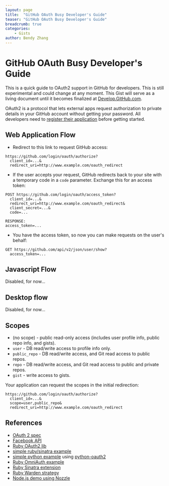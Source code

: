 ```yaml
---
layout: page
title:  "GitHub OAuth Busy Developer's Guide"
teaser: "GitHub OAuth Busy Developer's Guide"
breadcrumb: true
categories:
    - Gists
author: Bendy Zhang
---
```


# GitHub OAuth Busy Developer's Guide

This is a quick guide to OAuth2 support in GitHub for developers.  This is still experimental and could change at any moment.  This Gist will serve as a living document until it becomes finalized at [Develop.GitHub.com](http://develop.github.com/).

OAuth2 is a protocol that lets external apps request authorization to private details in your GitHub account without getting your password.  All developers need to [register their application](http://github.com/account/applications/new) before getting started.

## Web Application Flow

* Redirect to this link to request GitHub access:

<pre><code>https://github.com/login/oauth/authorize?
  client_id=...&
  redirect_uri=http://www.example.com/oauth_redirect</code></pre>

* If the user accepts your request, GitHub redirects back to your site with 
  a temporary code in a `code` parameter.  Exchange this for an access token:

<pre><code>POST https://github.com/login/oauth/access_token?
  client_id=...&
  redirect_uri=http://www.example.com/oauth_redirect&
  client_secret=...&
  code=...

RESPONSE:
access_token=...</code></pre>

* You have the access token, so now you can make requests on the user's behalf:

<pre><code>GET https://github.com/api/v2/json/user/show?
  access_token=...</code></pre>

## Javascript Flow

Disabled, for now...

## Desktop flow

Disabled, for now...

## Scopes

* (no scope) - public read-only access (includes user profile info, public repo info, and gists).
* `user` - DB read/write access to profile info only.
* `public_repo` - DB read/write access, and Git read access to public repos.
* `repo` - DB read/write access, and Git read access to public and private repos.
* `gist` - write access to gists.

Your application can request the scopes in the initial redirection:

<pre><code>https://github.com/login/oauth/authorize?
  client_id=...&
  scope=user,public_repo&
  redirect_uri=http://www.example.com/oauth_redirect</code></pre>

## References

* [OAuth 2 spec](http://tools.ietf.org/html/draft-ietf-oauth-v2-07)
* [Facebook API](http://developers.facebook.com/docs/authentication/)
* [Ruby OAuth2 lib](https://github.com/intridea/oauth2)
* [simple ruby/sinatra example](https://gist.github.com/9fd1a6199da0465ec87c)
* [simple python example](https://gist.github.com/e3fbd47fbb7ee3c626bb) using [python-oauth2](http://github.com/dgouldin/python-oauth2)
* [Ruby OmniAuth example](http://github.com/intridea/omniauth)
* [Ruby Sinatra extension](http://github.com/atmos/sinatra_auth_github)
* [Ruby Warden strategy](http://github.com/atmos/warden-github)
* [Node.js demo using Nozzle](http://github.com/fictorial/nozzle/blob/master/demo/08-github-oauth2.js)

